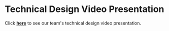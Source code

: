 # Technical Design Video Presentation
Click [**here**](https://youtu.be/oj6337IxVzE) to see our team's technical design video presentation.
